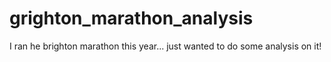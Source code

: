 # grighton_marathon_analysis
I ran he brighton marathon this year... just wanted to do some analysis on it!
